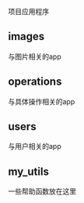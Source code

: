 项目应用程序

## images

与图片相关的app

## operations

与具体操作相关的app

## users

与用户相关的app

## my_utils

一些帮助函数放在这里
